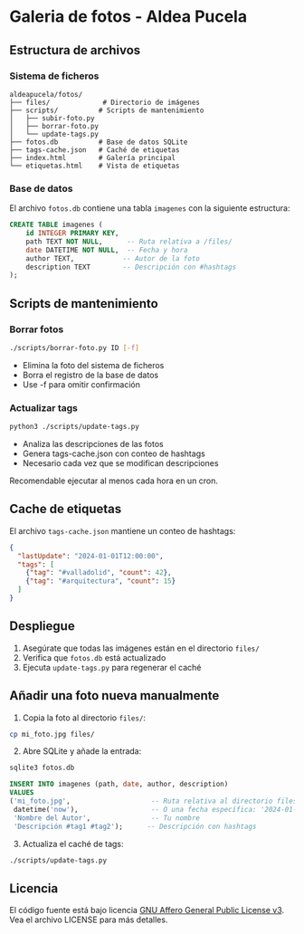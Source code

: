 # Galeria de fotos - Aldea Pucela

## Estructura de archivos

### Sistema de ficheros
```
aldeapucela/fotos/
├── files/             # Directorio de imágenes
├── scripts/          # Scripts de mantenimiento
│   ├── subir-foto.py
│   ├── borrar-foto.py
│   └── update-tags.py
├── fotos.db          # Base de datos SQLite
├── tags-cache.json   # Caché de etiquetas
├── index.html        # Galería principal
└── etiquetas.html    # Vista de etiquetas
```

### Base de datos
El archivo `fotos.db` contiene una tabla `imagenes` con la siguiente estructura:

```sql
CREATE TABLE imagenes (
    id INTEGER PRIMARY KEY,
    path TEXT NOT NULL,      -- Ruta relativa a /files/
    date DATETIME NOT NULL,  -- Fecha y hora
    author TEXT,            -- Autor de la foto
    description TEXT        -- Descripción con #hashtags
);
```

## Scripts de mantenimiento

### Borrar fotos
```bash
./scripts/borrar-foto.py ID [-f]
```
- Elimina la foto del sistema de ficheros
- Borra el registro de la base de datos
- Use -f para omitir confirmación

### Actualizar tags
```bash
python3 ./scripts/update-tags.py
```
- Analiza las descripciones de las fotos
- Genera tags-cache.json con conteo de hashtags
- Necesario cada vez que se modifican descripciones

Recomendable ejecutar al menos cada hora en un cron.

## Cache de etiquetas

El archivo `tags-cache.json` mantiene un conteo de hashtags:

```json
{
  "lastUpdate": "2024-01-01T12:00:00",
  "tags": [
    {"tag": "#valladolid", "count": 42},
    {"tag": "#arquitectura", "count": 15}
  ]
}
```

## Despliegue

1. Asegúrate que todas las imágenes están en el directorio `files/`
2. Verifica que `fotos.db` está actualizado
3. Ejecuta `update-tags.py` para regenerar el caché

## Añadir una foto nueva manualmente

1. Copia la foto al directorio `files/`:
```bash
cp mi_foto.jpg files/
```

2. Abre SQLite y añade la entrada:
```bash
sqlite3 fotos.db
```

```sql
INSERT INTO imagenes (path, date, author, description) 
VALUES 
('mi_foto.jpg',                    -- Ruta relativa al directorio files/
 datetime('now'),                  -- O una fecha específica: '2024-01-15 14:30:00'
 'Nombre del Autor',               -- Tu nombre
 'Descripción #tag1 #tag2');      -- Descripción con hashtags
```

3. Actualiza el caché de tags:
```bash
./scripts/update-tags.py
```

## Licencia
El código fuente está bajo licencia [GNU Affero General Public License v3](LICENSE). Vea el archivo LICENSE para más detalles.